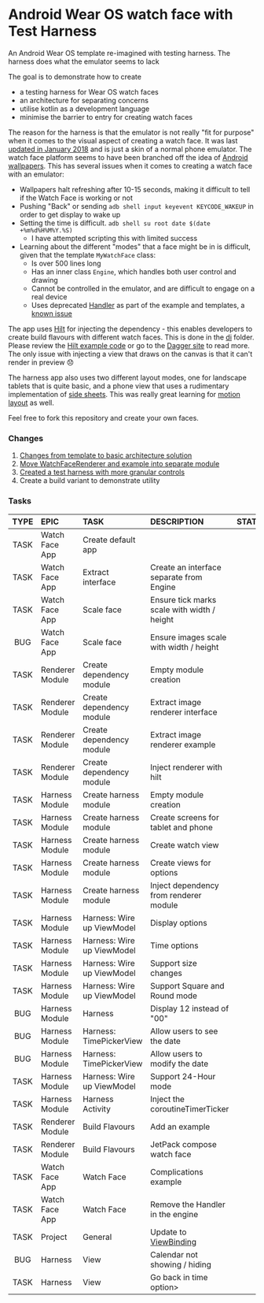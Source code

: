# Android Wear OS watch face with Test Harness

An Android Wear OS template re-imagined with testing harness. The harness does what the emulator seems to lack

The goal is to demonstrate how to create
- a testing harness for Wear OS watch faces
- an architecture for separating concerns
- utilise kotlin as a development language
- minimise the barrier to entry for creating watch faces

The reason for the harness is that the emulator is not really "fit for purpose" when it comes to the visual aspect of creating a watch face. It was last [updated in January 2018][WEAROSEMULATOR] and is just a skin of a normal phone emulator. The watch face platform seems to have been branched off the idea of [Android wallpapers][WALLPAPER]. This has several issues when it comes to creating a watch face with an emulator:
- Wallpapers halt refreshing after 10-15 seconds, making it difficult to tell if the Watch Face is working or not
- Pushing "Back" or sending `adb shell input keyevent KEYCODE_WAKEUP` in order to get display to wake up
- Setting the time is difficult. `adb shell su root date $(date +%m%d%H%M%Y.%S)`
  - I have attempted scripting this with limited success
- Learning about the different "modes" that a face might be in is difficult, given that the template `MyWatchFace` class:
  - Is over 500 lines long
  - Has an inner class `Engine`, which handles both user control and drawing
  - Cannot be controlled in the emulator, and are difficult to engage on a real device
  - Uses deprecated [Handler][HANDLER] as part of the example and templates, a [known issue][HANDLERISSUE]

The app uses [Hilt][HILT] for injecting the dependency - this enables developers to create build flavours with different watch faces. This is done in the [di][DIFOLDER] folder. Please review the [Hilt example code][HILTEXAMPLE] or go to the [Dagger site][HILT2] to read more. The only issue with injecting a view that draws on the canvas is that it can't render in preview :disappointed:

The harness app also uses two different layout modes, one for landscape tablets that is quite basic, and a phone view that uses a rudimentary implementation of [side sheets][SIDESHEET]. This was really great learning for [motion layout][MOTIONLAYOUT] as well.

Feel free to fork this repository and create your own faces.

### Changes
1. [Changes from template to basic architecture solution][PULL1]
1. [Move WatchFaceRenderer and example into separate module][PULL2]
1. [Created a test harness with more granular controls][PULL3]
1. Create a build variant to demonstrate utility

### Tasks
|TYPE|EPIC|TASK|DESCRIPTION|STATUS|
|:--:|:---|:---|:----------|-----:|
| TASK | Watch Face App | Create default app |  | :ballot_box_with_check: |
| TASK | Watch Face App | Extract interface | Create an interface separate from Engine | :ballot_box_with_check: |
| TASK | Watch Face App | Scale face | Ensure tick marks scale with width / height | :ballot_box_with_check: |
| BUG | Watch Face App | Scale face | Ensure images scale with width / height | :ballot_box_with_check: |
| TASK | Renderer Module | Create dependency module | Empty module creation | :ballot_box_with_check: |
| TASK | Renderer Module | Create dependency module | Extract image renderer interface | :ballot_box_with_check: |
| TASK | Renderer Module | Create dependency module | Extract image renderer example | :ballot_box_with_check: |
| TASK | Renderer Module | Create dependency module | Inject renderer with hilt | :ballot_box_with_check: |
| TASK | Harness Module | Create harness module | Empty module creation | :ballot_box_with_check: |
| TASK | Harness Module | Create harness module | Create screens for tablet and phone | :ballot_box_with_check: |
| TASK | Harness Module | Create harness module | Create watch view | :ballot_box_with_check: |
| TASK | Harness Module | Create harness module | Create views for options | :ballot_box_with_check: |
| TASK | Harness Module | Create harness module | Inject dependency from renderer module | :ballot_box_with_check: |
| TASK | Harness Module | Harness: Wire up ViewModel | Display options  | :ballot_box_with_check: |
| TASK | Harness Module | Harness: Wire up ViewModel | Time options  | :ballot_box_with_check: |
| TASK | Harness Module | Harness: Wire up ViewModel | Support size changes  | :ballot_box_with_check: |
| TASK | Harness Module | Harness: Wire up ViewModel | Support Square and Round mode  | :ballot_box_with_check: |
| BUG | Harness Module | Harness | Display 12 instead of "00" | :ballot_box_with_check: |
| BUG | Harness Module | Harness: TimePickerView | Allow users to see the date | :ballot_box_with_check: |
| BUG | Harness Module | Harness: TimePickerView | Allow users to modify the date | :ballot_box_with_check: |
| TASK | Harness Module | Harness: Wire up ViewModel | Support 24-Hour mode  | :ballot_box_with_check: |
| TASK | Harness Module | Harness Activity | Inject the coroutineTimerTicker | :ballot_box_with_check: |
| TASK | Renderer Module | Build Flavours | Add an example | :pushpin: |
| TASK | Renderer Module | Build Flavours | JetPack compose watch face | :pushpin: |
| TASK | Watch Face App | Watch Face | Complications example | :pushpin: |
| TASK | Watch Face App | Watch Face | Remove the Handler in the engine | :ballot_box_with_check: |
| TASK | Project | General | Update to [ViewBinding][VIEWBINDING] | :pushpin: |
| BUG | Harness | View | Calendar not showing / hiding | :ballot_box_with_check: |
| TASK | Harness | View |Go back in time option> | :pushpin: |

[WALLPAPER]: https://developer.android.com/reference/android/service/wallpaper/WallpaperService
[HILT]: https://developer.android.com/training/dependency-injection/hilt-android
[HILTEXAMPLE]: https://github.com/android/architecture-samples/tree/dev-hilt
[DIFOLDER]: ./app/src/main/java/com/balsdon/watchapplication/di/WatchFaceModule.kt
[PULL1]: https://github.com/qbalsdon/wearOS/pull/1
[PULL2]: https://github.com/qbalsdon/wearOS/pull/2
[PULL3]: https://github.com/qbalsdon/wearOS/pull/4
[SIDESHEET]: https://material.io/components/sheets-side#specs
[MOTIONLAYOUT]: https://developer.android.com/training/constraint-layout/motionlayout
[HILT2]: https://dagger.dev/hilt/
[WEAROSEMULATOR]: https://developer.android.com/wear/releases?authuser=3#Jan-25-2018-release
[HANDLER]: https://developer.android.com/reference/android/os/Handler
[HANDLERISSUE]: https://github.com/android/wear-os-samples/issues/45
[VIEWBINDING]: https://developer.android.com/topic/libraries/view-binding